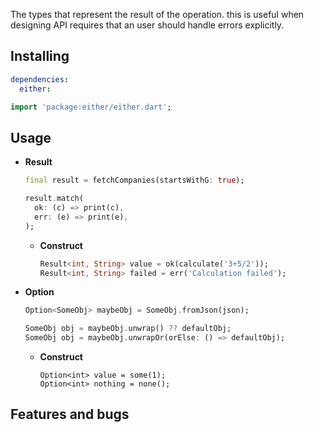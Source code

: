 The types that represent the result of the operation. this is useful when designing API requires that an user should handle errors explicitly. 

## Installing

```yaml
dependencies:
  either:
```

```dart
import 'package:either/either.dart';
```

## Usage

- **Result**

  ```dart
  final result = fetchCompanies(startsWithG: true);
  
  result.match(
    ok: (c) => print(c),
    err: (e) => print(e),
  );
  ```

  - **Construct**

    ```dart
    Result<int, String> value = ok(calculate('3+5/2'));
    Result<int, String> failed = err('Calculation failed');
    ```

- **Option**

  ```dart
  Option<SomeObj> maybeObj = SomeObj.fromJson(json);
  
  SomeObj obj = maybeObj.unwrap() ?? defaultObj;
  SomeObj obj = maybeObj.unwrapOr(orElse: () => defaultObj);
  ```

  - **Construct**

    ```
    Option<int> value = some(1);
    Option<int> nothing = none();
    ```

    

## Features and bugs

